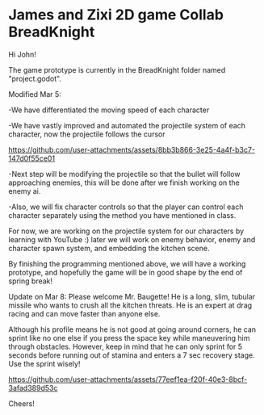 # James and Zixi 2D game Collab BreadKnight
 
Hi John!

The game prototype is currently in the BreadKnight folder named "project.godot".

Modified Mar 5:

-We have differentiated the moving speed of each character

-We have vastly improved and automated the projectile system of each character, now the projectile follows the cursor

https://github.com/user-attachments/assets/8bb3b866-3e25-4a4f-b3c7-147d0f55ce01

-Next step will be modifying the projectile so that the bullet will follow approaching enemies, this will be done after we finish working on the enemy ai.

-Also, we will fix character controls so that the player can control each character separately using the method you have mentioned in class. 

For now, we are working on the projectile system for our characters by learning with YouTube :) later we will work on enemy behavior, enemy and character spawn system, and embedding the kitchen scene.

By finishing the programming mentioned above, we will have a working prototype, and hopefully the game will be in good shape by the end of spring break!

Update on Mar 8: Please welcome Mr. Baugette! He is a long, slim, tubular missile who wants to crush all the kitchen threats. He is an expert at drag racing and can move faster than anyone else.

Although his profile means he is not good at going around corners, he can sprint like no one else if you press the space key while maneuvering him through obstacles. However, keep in mind that he can only sprint for 5 seconds before running out of stamina and enters a 7 sec recovery stage. Use the sprint wisely! 

https://github.com/user-attachments/assets/77eef1ea-f20f-40e3-8bcf-3afad389d53c

Cheers!
